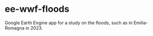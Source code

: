 # ee-wwf-floods
Google Earth Engine app for a study on the floods, such as in Emilia-Romagna in 2023.
